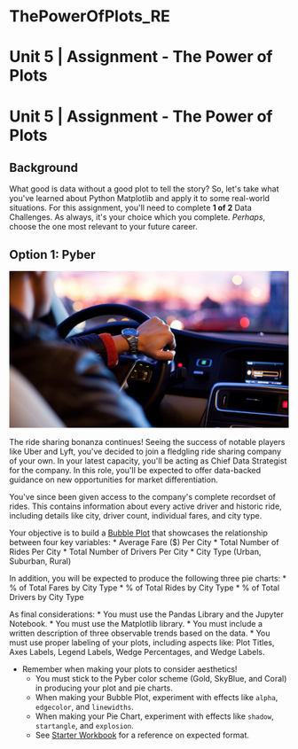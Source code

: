# ThePowerOfPlots_RE

# Unit 5 | Assignment - The Power of Plots 

# Unit 5 | Assignment - The Power of Plots

## Background
  What good is data without a good plot to tell the story?
  So, let's take what you've learned about Python Matplotlib and apply it to some real-world situations. For this assignment, you'll need to complete **1 of 2** Data Challenges. As always, it's your choice which you complete. _Perhaps_, choose the one most relevant to your future career.

## Option 1: Pyber
  ![Ride](Images/Ride.png)
  
  The ride sharing bonanza continues! Seeing the success of notable players like Uber and Lyft, you've decided to join a fledgling ride sharing company of your own. In your latest capacity, you'll be acting as Chief Data Strategist for the company. In this role, you'll be expected to offer data-backed guidance on new opportunities for market differentiation.
  
  You've since been given access to the company's complete recordset of rides. This contains information about every active driver and historic ride, including details like city, driver count, individual fares, and city type.
  
  Your objective is to build a [Bubble Plot](https://en.wikipedia.org/wiki/Bubble_chart) that showcases the relationship between four key variables:
    * Average Fare ($) Per City
    * Total Number of Rides Per City
    * Total Number of Drivers Per City
    * City Type (Urban, Suburban, Rural)
  
  In addition, you will be expected to produce the following three pie charts:
    * % of Total Fares by City Type
    * % of Total Rides by City Type
    * % of Total Drivers by City Type

As final considerations:
    * You must use the Pandas Library and the Jupyter Notebook.
    * You must use the Matplotlib library.
    * You must include a written description of three observable trends based on the data. 
    * You must use proper labeling of your plots, including aspects like: Plot Titles, Axes Labels, Legend Labels, Wedge Percentages, and Wedge Labels.

* Remember when making your plots to consider aesthetics!
  * You must stick to the Pyber color scheme (Gold, SkyBlue, and Coral) in producing your plot and pie charts.
  * When making your Bubble Plot, experiment with effects like `alpha`, `edgecolor`, and `linewidths`.
  * When making your Pie Chart, experiment with effects like `shadow`, `startangle`, and `explosion`.
  * See [Starter Workbook](Pyber/pyber_starter.ipynb) for a reference on expected format.
